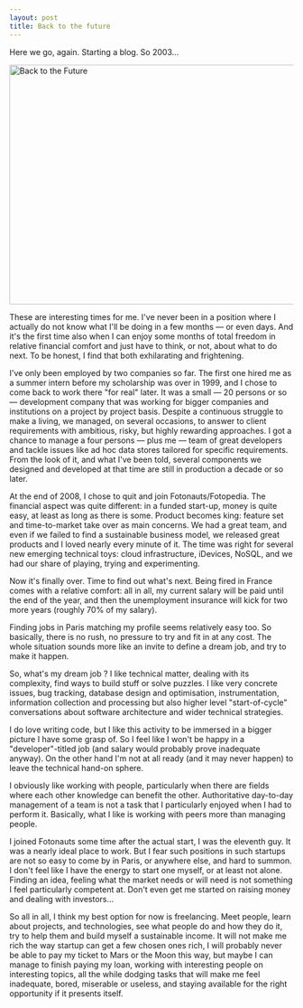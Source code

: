 ```yaml
---
layout: post
title: Back to the future
---
```


Here we go, again. Starting a blog. So 2003...

<a href="https://www.flickr.com/photos/garryknight/7468560478" title="Back to the Future by Garry Knight, on Flickr"><img src="https://farm8.staticflickr.com/7264/7468560478_5af440a0c9_z.jpg" width="640" height="424" alt="Back to the Future"></a>

These are interesting times for me. I've never been in a position where I actually do not know what
I'll be doing in a few months — or even days. And it's the first time also when I can enjoy some months of total 
freedom in relative financial comfort and just have to think, or not, about what to do next.
To be honest, I find that both exhilarating and frightening.

<!--more-->

I've only been employed by two companies so far. The first one hired me as a summer intern before my scholarship was
over in 1999, and I chose to come back to work there "for real" later. It was a small — 20 persons or so — development
company that was working for bigger companies and institutions on a project by project basis.
Despite a continuous struggle to make a living, we managed, on several occasions, to answer to client requirements
with ambitious, risky, but highly rewarding approaches. I got a chance to manage a four persons — plus me — team of
great developers and tackle issues like ad hoc data stores tailored for specific requirements.
From the look of it, and what I've been told, several components we designed and developed at that time are still
in production a decade or so later.

At the end of 2008, I chose to quit and join Fotonauts/Fotopedia.
The financial aspect was quite different: in a funded start-up, money is quite easy, at least as long as there is some.
Product becomes king: feature set and time-to-market take over as main concerns. We had a great team, and even if
we failed to find a sustainable business model, we released great products and I loved nearly every minute of it.
The time was right for several new emerging technical toys: cloud infrastructure, iDevices, NoSQL, and we had our
share of playing, trying and experimenting.

Now it's finally over. Time to find out what's next. Being fired in France comes with a relative comfort: all in all,
my current salary will be paid until the end of the year, and then the unemployment insurance will kick for two more
years (roughly 70% of my salary).

Finding jobs in Paris matching my profile seems relatively easy too. So basically, there is no rush, no pressure to try
and fit in at any cost. The whole situation sounds more like an invite to define a dream job, and try to make it
happen.

So, what's my dream job ? I like technical matter, dealing with its complexity, find ways to build stuff or solve
puzzles. I like very concrete issues, bug tracking, database design and optimisation, instrumentation,
information collection and processing but also higher level "start-of-cycle" conversations about software architecture
and wider technical strategies.

I do love writing code, but I like this activity to be immersed in a bigger picture I have some grasp of.
So I feel like I won't be happy in a "developer"-titled job (and salary would probably prove inadequate anyway). On the
other hand I'm not at all ready (and it may never happen) to leave the technical hand-on sphere.

I obviously like working with people, particularly when there are fields where each other knowledge can benefit the
other. Authoritative day-to-day management of a team is not a task that I particularly enjoyed when I had to perform
it. Basically, what I like is working with peers more than managing people.

I joined Fotonauts some time after the actual start, I was the eleventh guy. It was a nearly ideal
place to work. But I fear such positions in such startups are not so easy to come by in Paris, or anywhere else, and
hard to summon. I don't feel like I have the energy to start one myself, or at least not alone. Finding an idea,
feeling what the market needs or will need is not something I feel particularly competent at. Don't even get me started
on raising money and dealing with investors...

So all in all, I think my best option for now is freelancing. Meet people, learn about projects, and technologies,
see what people do and how they do it, try to help them and build myself a sustainable income.
It will not make me rich the way startup can get a few chosen ones rich, I will probably never be able to pay my
ticket to Mars or the Moon this way, but maybe I can manage to finish paying my loan, working with interesting people
on interesting topics, all the while dodging tasks that will make me feel inadequate, bored, miserable or useless, and
staying available for the right opportunity if it presents itself.
